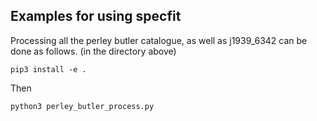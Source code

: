 ## Examples for using specfit

Processing all the perley butler catalogue, as well as j1939_6342 can be done as follows.
 (in the directory above)

    pip3 install -e .


Then

    python3 perley_butler_process.py
